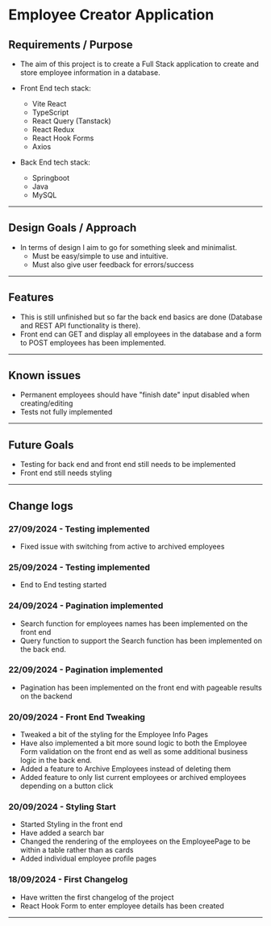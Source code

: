 # Employee Creator Application


## Requirements / Purpose

-   The aim of this project is to create a Full Stack application to create and store employee information in a database.
- Front End tech stack:
    - Vite React
    - TypeScript
    - React Query (Tanstack)
    - React Redux
    - React Hook Forms
    - Axios

- Back End tech stack:
    - Springboot
    - Java
    - MySQL

---

## Design Goals / Approach

-   In terms of design I aim to go for something sleek and minimalist.
    - Must be easy/simple to use and intuitive.
    - Must also give user feedback for errors/success

---

## Features

-   This is still unfinished but so far the back end basics are done (Database and REST API functionality is there).
- Front end can GET and display all employees in the database and a form to POST employees has been implemented.

---

## Known issues

-   Permanent employees should have "finish date" input disabled when creating/editing
- Tests not fully implemented

---

## Future Goals

-   Testing for back end and front end still needs to be implemented
-   Front end still needs styling

---

## Change logs

### 27/09/2024 - Testing implemented
- Fixed issue with switching from active to archived employees

### 25/09/2024 - Testing implemented
- End to End testing started

### 24/09/2024 - Pagination implemented
- Search function for employees names has been implemented on the front end
- Query function to support the Search function has been implemented on the back end.

### 22/09/2024 - Pagination implemented
- Pagination has been implemented on the front end with pageable results on the backend 

### 20/09/2024 - Front End Tweaking

- Tweaked a bit of the styling for the Employee Info Pages
- Have also implemented a bit more sound logic to both the Employee Form validation on the front end as well as some additional business logic in the back end.
- Added a feature to Archive Employees instead of deleting them
- Added feature to only list current employees or archived employees depending on a button click

### 20/09/2024 - Styling Start

- Started Styling in the front end
- Have added a search bar
- Changed the rendering of the employees on the EmployeePage to be within a table rather than as cards
- Added individual employee profile pages



### 18/09/2024 - First Changelog

-   Have written the first changelog of the project 
- React Hook Form to enter employee details has been created 

---

